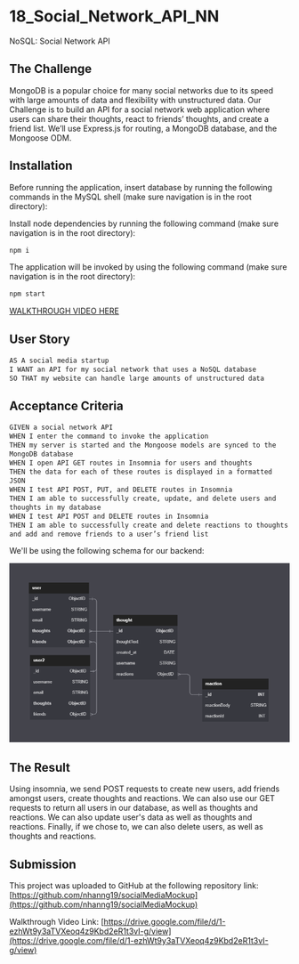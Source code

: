  # 18_Social_Network_API_NN
NoSQL: Social Network API

## The Challenge
MongoDB is a popular choice for many social networks due to its speed with large amounts of data and flexibility with unstructured data.
Our Challenge is to build an API for a social network web application where users can share their thoughts, react to friends’ thoughts, and create a friend list. We’ll use Express.js for routing, a MongoDB database, and the Mongoose ODM.

## Installation

Before running the application, insert database by running the following commands in the MySQL shell (make sure navigation is in the root directory):

Install node dependencies by running the following command (make sure navigation is in the root directory):

```bash
npm i
```

The application will be invoked by using the following command (make sure navigation is in the root directory):

```bash
npm start
```

[WALKTHROUGH VIDEO HERE](https://drive.google.com/file/d/1-ezhWt9y3aTVXeoq4z9Kbd2eR1t3vI-g/view)

## User Story

```
AS A social media startup
I WANT an API for my social network that uses a NoSQL database
SO THAT my website can handle large amounts of unstructured data
```

## Acceptance Criteria

```
GIVEN a social network API
WHEN I enter the command to invoke the application
THEN my server is started and the Mongoose models are synced to the MongoDB database
WHEN I open API GET routes in Insomnia for users and thoughts
THEN the data for each of these routes is displayed in a formatted JSON
WHEN I test API POST, PUT, and DELETE routes in Insomnia
THEN I am able to successfully create, update, and delete users and thoughts in my database
WHEN I test API POST and DELETE routes in Insomnia
THEN I am able to successfully create and delete reactions to thoughts and add and remove friends to a user’s friend list
``` 

We'll be using the following schema for our backend:

![](./assets/schema.png)

## The Result
Using insomnia, we send POST requests to create new users, add friends amongst users, create thoughts and reactions. We can also use our GET requests to return all users in our database, as well as thoughts and reactions. We can also update user's data as well as thoughts and reactions. Finally, if we chose to, we can also delete users, as well as thoughts and reactions.

## Submission
This project was uploaded to GitHub at the following repository link:
[https://github.com/nhanng19/socialMediaMockup](https://github.com/nhanng19/socialMediaMockup)

Walkthrough Video Link:
[https://drive.google.com/file/d/1-ezhWt9y3aTVXeoq4z9Kbd2eR1t3vI-g/view](https://drive.google.com/file/d/1-ezhWt9y3aTVXeoq4z9Kbd2eR1t3vI-g/view)
